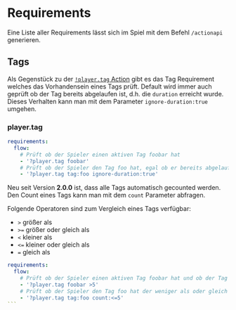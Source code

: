 # **R**equirements

Eine Liste aller Requirements lässt sich im Spiel mit dem Befehl `/actionapi` generieren.

## Tags

Als Gegenstück zu der [`!player.tag` Action](ACTIONS.md#tags) gibt es das Tag Requirement welches das Vorhandensein eines Tags prüft.
Default wird immer auch geprüft ob der Tag bereits abgelaufen ist, d.h. die `duration` erreicht wurde. Dieses Verhalten kann man mit dem Parameter `ignore-duration:true` umgehen.

### player.tag

```yml
requirements:
  flow:
    # Prüft ob der Spieler einen aktiven Tag foobar hat
    - '?player.tag foobar'
    # Prüft ob der Spieler den Tag foo hat, egal ob er bereits abgelaufen ist.
    - '?player.tag tag:foo ignore-duration:true'
```

Neu seit Version **2.0.0** ist, dass alle Tags automatisch gecounted werden. Den Count eines Tags kann man mit dem `count` Parameter abfragen.

Folgende Operatoren sind zum Vergleich eines Tags verfügbar:

- `>` größer als
- `>=` größer oder gleich als
- `<` kleiner als
- `<=` kleiner oder gleich als
- `=` gleich als

``````yml
requirements:
  flow:
    # Prüft ob der Spieler einen aktiven Tag foobar hat und ob der Tag mindestens 6 mal geschrieben wurde.
    - '?player.tag foobar >5'
    # Prüft ob der Spieler den Tag foo hat der weniger als oder gleich 5 mal getaggt wurde.
    - '?player.tag tag:foo count:<=5'
```